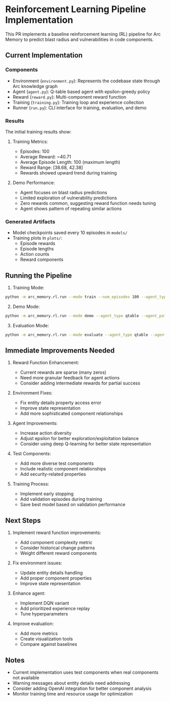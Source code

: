 # Reinforcement Learning Pipeline Implementation

This PR implements a baseline reinforcement learning (RL) pipeline for Arc Memory to predict blast radius and vulnerabilities in code components.

## Current Implementation

### Components
- Environment (`environment.py`): Represents the codebase state through Arc knowledge graph
- Agent (`agent.py`): Q-table based agent with epsilon-greedy policy
- Reward (`reward.py`): Multi-component reward function
- Training (`training.py`): Training loop and experience collection
- Runner (`run.py`): CLI interface for training, evaluation, and demo

### Results

The initial training results show:

1. Training Metrics:
   - Episodes: 100
   - Average Reward: ~40.71
   - Average Episode Length: 100 (maximum length)
   - Reward Range: [38.68, 42.38]
   - Rewards showed upward trend during training

2. Demo Performance:
   - Agent focuses on blast radius predictions
   - Limited exploration of vulnerability predictions
   - Zero rewards common, suggesting reward function needs tuning
   - Agent shows pattern of repeating similar actions

### Generated Artifacts
- Model checkpoints saved every 10 episodes in `models/`
- Training plots in `plots/`:
  - Episode rewards
  - Episode lengths
  - Action counts
  - Reward components

## Running the Pipeline

1. Training Mode:
```bash
python -m arc_memory.rl.run --mode train --num_episodes 100 --agent_type qtable --save_dir models --plot_dir plots
```

2. Demo Mode:
```bash
python -m arc_memory.rl.run --mode demo --agent_type qtable --agent_path models/agent_episode_100.json --num_steps 10
```

3. Evaluation Mode:
```bash
python -m arc_memory.rl.run --mode evaluate --agent_type qtable --agent_path models/agent_episode_100.json --num_episodes 5
```

## Immediate Improvements Needed

1. Reward Function Enhancement:
   - Current rewards are sparse (many zeros)
   - Need more granular feedback for agent actions
   - Consider adding intermediate rewards for partial success

2. Environment Fixes:
   - Fix entity details property access error
   - Improve state representation
   - Add more sophisticated component relationships

3. Agent Improvements:
   - Increase action diversity
   - Adjust epsilon for better exploration/exploitation balance
   - Consider using deep Q-learning for better state representation

4. Test Components:
   - Add more diverse test components
   - Include realistic component relationships
   - Add security-related properties

5. Training Process:
   - Implement early stopping
   - Add validation episodes during training
   - Save best model based on validation performance

## Next Steps

1. Implement reward function improvements:
   - Add component complexity metric
   - Consider historical change patterns
   - Weight different reward components

2. Fix environment issues:
   - Update entity details handling
   - Add proper component properties
   - Improve state representation

3. Enhance agent:
   - Implement DQN variant
   - Add prioritized experience replay
   - Tune hyperparameters

4. Improve evaluation:
   - Add more metrics
   - Create visualization tools
   - Compare against baselines

## Notes

- Current implementation uses test components when real components not available
- Warning messages about entity details need addressing
- Consider adding OpenAI integration for better component analysis
- Monitor training time and resource usage for optimization 
